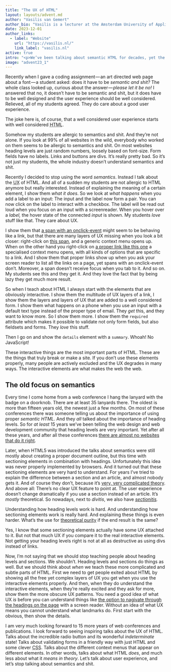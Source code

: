 ```yaml
---
title: "The UX of HTML"
layout: layouts/advent.md
author: "Vasilis van Gemert"
author_bio: "Vasilis is a lecturer at the Amsterdam University of Applied Sciences. Here he teaches the next generation of digital product designers about the web. He believes that universities should research important topics that “the industry” tends to ignore. That’s why he teaches about desiging for accessibility (and about CSS, which can use more love as well)."
date: 2023-12-01
author_links:
  - label: "Website"
    url: "https://vasilis.nl/"
    link_label: "vasilis.nl"
active: true
intro: "<p>We’ve been talking about semantic HTML for decades, yet the HTML on all websites is still a mess. Maybe if we start talking about the user experience of HTML designers and developers will get enthusiastic.</p>"
image: "advent23_1"
---
```

Recently when I gave a coding assignment — an art directed web page about a font — a student asked: does it have to be *semantic and shit?* The whole class looked up, curious about the answer — *please let it be no!* I answered that no, it doesn’t have to be semantic and shit, but it does have to be well designed and the user experience should be well considered. Relieved, all of my students agreed. They do care about a good user experience.

The joke here is, of course, that a well considered user experience starts with well considered <abbr title="HyperText Markup Language">HTML</abbr>.

Somehow my students are allergic to semantics and shit. And they’re not alone. If you look at 99% of all websites in the wild, everybody who worked on them seems to be allergic to semantics and shit. On most websites heading levels are just random numbers, loosely based on font-size. Form fields have no labels. Links and buttons are divs. It’s really pretty bad. So it’s not just my students, the whole industry doesn’t understand semantics and shit.

Recently I decided to stop using the word *semantics*. Instead I talk about the <abbr title="User eXperience">UX</abbr> of <abbr>HTML</abbr>. And all of a sudden my students are not allergic to <abbr>HTML</abbr> anymore but really interested. Instead of explaining the meaning of a certain element, I show them *what it does*. So we look at *what happens* when you add a label to an input: The input and the label now form a pair. You can now click on the label to interact with a checkbox. The label will be read out loud when you focus on an input with a screenreader. When you hover over a *label,* the hover state of the connected *input* is shown. My students *love* stuff like that. They care about <abbr>UX</abbr>. 

I show them that <span onclick="window.location.href='https://developer.mozilla.org/en-US/docs/Web/HTML/Element/span'" style="text-decoration: underline">a span with an onclick-event</span> might seem to be behaving like a link, but that there are many layers of <abbr>UX</abbr> missing when you look a bit closer: right-click on <span onclick="window.location.href='https://developer.mozilla.org/en-US/docs/Web/HTML/Element/span'" style="text-decoration: underline">this span</span>, and a generic context menu opens up. When on the other hand you right-click on <a href="https://developer.mozilla.org/en-US/docs/Web/HTML/Element/a">a proper link like this one</a> a specialised context menu opens, with all kinds of options that are specific to a link. And I show them that proper links show up when you ask your screen reader to list all the links on a page, yet spans with an onclick-event don’t. Moreover, a span doesn’t receive focus when you tab to it. And so on. My students see this and they get it. And they love the fact that by being lazy they get much more result.

So when I teach about <abbr>HTML</abbr> I always start with the elements that are obviously interactive. I show them the multitude of <abbr>UX</abbr> layers of a link, I show them the layers and layers of <abbr>UX</abbr> that are added to a well considered form. I show them what happens on a phone when you use an input with a default text type instead of the proper type of email. They *get* this, and they want to know more. So I show them more. I show them the `required` attribute which makes it possible to validate not only form fields, but also fieldsets and forms. They *love* this stuff. 

Then I go on and show the `details` element with a `summary`. Whoah! No JavaScript! 

These interactive things are the most important parts of <abbr>HTML</abbr>. These are the things that truly break or make a site. If you don’t use these elements properly, many people are actively excluded and the <abbr>UX</abbr> degrades in many ways. The interactive elements are what makes the web the web. 

## The old focus on semantics

Every time I come home from a web conference I hang the lanyard with the badge on a doorknob. There are at least 35 lanyards there. The oldest is more than fifteen years old, the newest just a few months. On most of these conferences there was someone telling us about the importance of using proper *semantic <abbr>HTML</abbr>*. And they *all* talked about the importance of heading levels. So for *at least* 15 years we’ve been telling the web design and web development community that heading levels are very important. Yet after all these years, and after all these conferences [there are almost no websites that do it right](https://webaim.org/projects/million/#headings). 

Later, when <abbr>HTML</abbr>5 was introduced the talks about semantics were still mostly about creating a proper document outline, but this time with sectioning elements in combination with headings. Unfortunately this idea was never properly implemented by browsers. And it turned out that these sectioning elements are very hard to understand. For years I’ve tried to explain the difference between a section and an article, and almost nobody gets it. And of course they don’t, because it’s [very, very complicated theory](https://www.smashingmagazine.com/2022/07/article-section-elements-accessibility/). And above all: There’s no clear <abbr>UX</abbr> feature to point at. The user experience doesn’t change dramatically if you use a section instead of an article. It’s *mostly* theoretical. So nowadays, next to *divitis*, we also have *[sectionitis](https://www.reddit.com/r/web_design/comments/1it5aa/is_sectionitis_the_new_divitis/).* 

Understanding how heading levels work is hard. And understanding how sectioning elements work is really hard. And explaining these things is even harder. What’s the use for [theoretical purity](https://www.w3.org/TR/HTML-design-principles/#priority-of-constituencies) if the end result is the same?

Yes, I know that some sectioning elements actually have some <abbr>UX</abbr> attached to it. But not that much <abbr>UX</abbr> if you compare it to the real interactive elements. Not getting your heading levels right is not at all as destructive as using divs instead of links. 

Now, I’m not saying that we should stop teaching people about heading levels and sections. We shouldn’t. Heading levels and sections do things as well. But we should think about *when* we teach these more complicated and subtle parts of <abbr>HTML</abbr>. First we need to get people exited about <abbr>HTML</abbr> by showing all the free yet complex layers of <abbr>UX</abbr> you get when you use the interactive elements properly. And then, when they do understand the interactive elements, when they’re really excited and they ask for more, show them the more obscure <abbr>UX</abbr> patterns. You need a good idea of what <abbr>UX</abbr> *is* before you can understand things like [the option to nagivate through the headings on the page](https://webaim.org/projects/screenreadersurvey9/#finding) with a screen reader. Without an idea of what <abbr>UX</abbr> means you cannot understand what landmarks do. First start with the obvious, then show the details.

I am very much looking forward to 15 more years of web conferences and publications. I look forward to seeing inspiring talks about the <abbr>UX</abbr> of <abbr>HTML</abbr>. Talks about the incredible radio button and its wonderful *indeterminate* state! Talks about validating forms in a friendly way with just <abbr>HTML</abbr> and some clever <abbr title="Cascading StyleSheets">CSS</abbr>. Talks about the different context menus that appear on different elements. In other words, talks about what <abbr>HTML</abbr> *does*, and much less about what it *means in theory*. Let’s talk about user experience, and let’s stop talking about semantics and shit.
